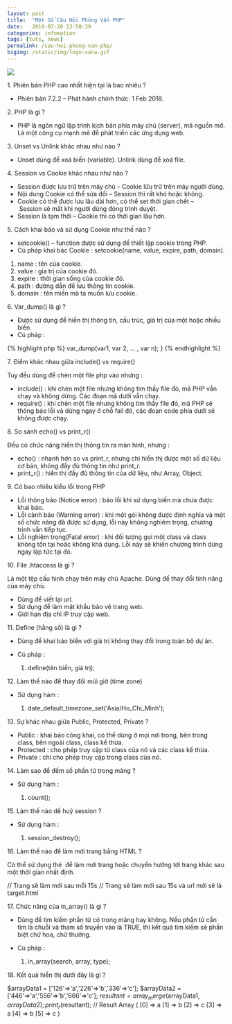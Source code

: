 ```yaml
---
layout: post
title:  "Một Số Câu Hỏi Phỏng Vấn PHP"
date:   2018-07-20 13:50:39
categories: infomation
tags: [tuts, news]
permalink: /cau-hoi-phong-van-php/
bigimg: /static/img/logo-xana.gif
---
```

[![](https://3.bp.blogspot.com/-oB077863oQ8/WrYrvTwQLAI/AAAAAAAADgY/D7AumFr7LvMOqAvumQt1_QCmm5e5Z7j2ACLcBGAs/s640/php-interview-696x392.jpg)](https://3.bp.blogspot.com/-oB077863oQ8/WrYrvTwQLAI/AAAAAAAADgY/D7AumFr7LvMOqAvumQt1_QCmm5e5Z7j2ACLcBGAs/s1600/php-interview-696x392.jpg)

1\. Phiên bản PHP cao nhất hiện tại là bao nhiêu ?

*   Phiên bản 7.2.2 – Phát hành chính thức: 1 Feb 2018.

2\. PHP là gì ?

*   PHP là ngôn ngữ lập trình kịch bản phía máy chủ (server), mã nguồn mở. Là một công cụ mạnh mẽ để phát triển các ứng dụng web.

3\. Unset vs Unlink khác nhau như nào ?

*   Unset dùng để xoá biến (variable). Unlink dùng để xoá file.

4\. Session vs Cookie khác nhau như nào ?

*   Session được lưu trữ trên máy chủ – Cookie lữu trữ trên máy người dùng.
*   Nội dung Cookie có thể sửa đổi – Session thì rất khó hoặc không.
*   Cookie có thể được lưu lâu dài hơn, có thể set thời gian chết – Session sẽ mất khi người dùng đóng trình duyệt.
*   Session là tạm thời – Cookie thì có thời gian lâu hơn.

5\. Cách khai báo và sử dụng Cookie như thế nào ?

*   setcookie() – function được sử dụng để thiết lập cookie trong PHP.
*   Cú pháp khai bác Cookie : setcookie(name, value, expire, path, domain).

1.  name : tên của cookie.
2.  value : gía trị của cookie đó.
3.  expire : thời gian sống của cookie đó.
4.  path : đường dẫn để lưu thông tin cookie.
5.  domain : tên miền mà ta muốn lưu cookie.

6\. Var_dump() là gì ?

*   Được sử dụng để hiển thị thông tin, cấu trúc, giá trị của một hoặc nhiều biến.
*   Cú pháp : 
    
{% highlight php %}
var_dump(var1,  var  2,  ...  ,  var n);
}
{% endhighlight %}
    

7\. Điểm khác nhau giữa include() vs require()

Tuy đều dùng để chèn một file php vào nhưng :

*   include() : khi chèn một file nhưng không tìm thấy file đó, mã PHP vẫn chạy và không dừng. Các đoạn mã dưới vẫn chạy.
*   require() : khi chèn một file nhưng không tìm thấy file đó, mã PHP sẽ thông báo lỗi và dừng ngay ở chỗ fail đó, các đoạn code phía dưới sẽ không được chạy.

8\. So sánh echo() vs print_r()

Đều có chức năng hiển thị thông tin ra màn hình, nhưng :

*   echo() : nhanh hơn so vs print\_r, nhưng chỉ hiển thị được một số dữ liệu cơ bản, không đầy đủ thông tin như print\_r.
*   print_r() : hiển thị đầy đủ thông tin của dữ liệu, như Array, Object.

9\. Có bao nhiêu kiểu lỗi trong PHP

*   Lỗi thông báo (Notice error) : báo lỗi khi sử dụng biến mà chưa được khai báo.
*   Lỗi cảnh báo (Warning error) : khi một gói không được định nghĩa và một số chức năng đã được sử dụng, lỗi này không nghiêm trọng, chương trình vẫn tiếp tục.
*   Lỗi nghiêm trọng(Fatal error) : khi đối tượng gọi một class và class không tồn tại hoăc không khả dụng. Lỗi này sẽ khiến chương trình dừng ngay lập tức tại đó.

10\. File .htaccess là gì ?

Là một tệp cấu hình chạy trên máy chủ Apache. Dùng để thay đổi tính năng của máy chủ.

*   Dùng để viết lại url.
*   Sử dụng để làm mật khẩu bảo vệ trang web.
*   Giới hạn địa chỉ IP truy cập web.

11\. Define (hằng số) là gì ?

*   Dùng để khai báo biến với giá trị không thay đổi trong toàn bộ dự án.
*   Cú pháp : 
    
    1.  define(tên biến, giá trị);
    

12\. Làm thế nào để thay đổi múi giờ (time zone)

*   Sử dụng hàm : 
    
    1.  date\_default\_timezone_set('Asia/Ho\_Chi\_Minh');
    

13\. Sự khác nhau giữa Public, Protected, Private ?

*   Public : khai báo công khai, có thể dùng ở mọi nơi trong, bên trong class, bên ngoài class, class kế thừa.
*   Protected : cho phép truy cập từ class của nó và các class kế thừa.
*   Private : chỉ cho phép truy cập trong class của nó.

14\. Làm sao để đếm số phần tử trong mảng ?

*   Sử dụng hàm :
    
    1.  count();
    

15\. Làm thế nào dể huỷ session ?

*   Sử dụng hàm :
    
    1.  session_destroy();
    

16\. Làm thế nào để làm mới trang bằng HTML ?

Có thể sử dụng thẻ <meta> để làm mới trang hoặc chuyển hướng tới trang khác sau một thời gian nhất định.

<head>  <meta  http-equiv="refresh"  content="15">  </head> // Trang sẽ làm mới sau mỗi 15s

<head>  <meta  http-equiv="refresh"  content="15"  URL="target.html">  </head> // Trang sẽ làm mới sau 15s và url mới sẽ là target.html

17\. Chức năng của in_array() là gì ?

*   Dùng để tìm kiếm phần tử có trong mảng hay không. Nếu phần tử cần tìm là chuỗi và tham số truyền vào là TRUE, thì kết quả tìm kiếm sẽ phần biệt chữ hoa, chữ thường.
*   Cú pháp : 
    
    1.  in_array(search, array, type);
    

18\. Kết quả hiển thị dưới đây là gì ?

$arrayData1 =  \['126'=>'a','226'=>'b','336'=>'c'\]; $arrayData2 =  \['446'=>'a','556'=>'b','666'=>'c'\]; $resultant = array_merge($arrayData1, $arrayData2); print_r($resultant);  // Result  Array  (  \[0\]  => a \[1\]  => b \[2\]  => c \[3\]  => a \[4\]  => b \[5\]  => c )
